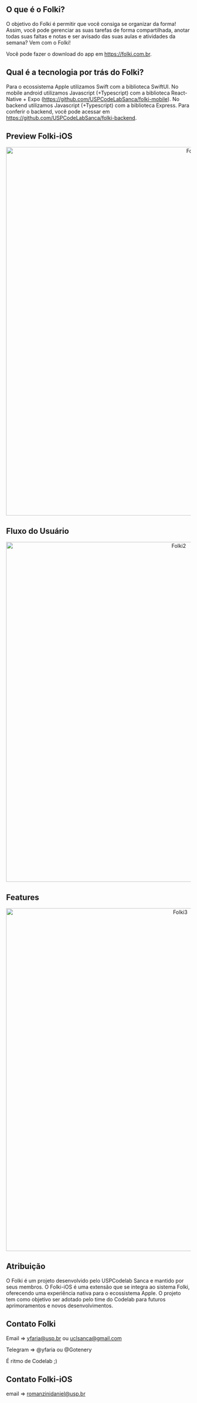 ## O que é o Folki?

O objetivo do Folki é permitir que você consiga se organizar da forma! Assim, você pode gerenciar as suas tarefas de forma compartilhada, anotar todas suas faltas e notas e ser avisado das suas aulas e atividades da semana? Vem com o Folki!

Você pode fazer o download do app em https://folki.com.br. 

## Qual é a tecnologia por trás do Folki?

Para o ecossistema Apple utilizamos Swift com a biblioteca SwiftUI. No mobile android utilizamos Javascript (+Typescript) com a biblioteca React-Native + Expo (https://github.com/USPCodeLabSanca/folki-mobile). No backend utilizamos Javascript (+Typescript) com a biblioteca Express. Para conferir o backend, você pode acessar em https://github.com/USPCodeLabSanca/folki-backend.

## Preview Folki-iOS

<p align="center">
  <img width="1004" alt="Folki1" src="https://github.com/user-attachments/assets/a318928b-91c5-4453-b0eb-15aebc415482" />
</p>

## Fluxo do Usuário

<p align="center">
  <img width="926" alt="Folki2" src="https://github.com/user-attachments/assets/7f6e0c9b-2de4-4b90-b8b5-74a8f22caf0d" />
</p>

## Features

<p align="center">
  <img width="934" alt="Folki3" src="https://github.com/user-attachments/assets/fab5198d-6ded-4849-ad96-c92a3f71c9a7" />
</p>

## Atribuição

O Folki é um projeto desenvolvido pelo USPCodelab Sanca e mantido por seus membros. O Folki-iOS é uma extensão que se integra ao sistema Folki, oferecendo uma experiência nativa para o ecossistema Apple. O projeto tem como objetivo ser adotado pelo time do Codelab para futuros aprimoramentos e novos desenvolvimentos.

## Contato Folki

Email => yfaria@usp.br ou uclsanca@gmail.com

Telegram => @yfaria ou @Gotenery

É ritmo de Codelab ;)

## Contato Folki-iOS

email => romanzinidaniel@usp.br
